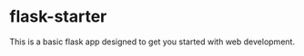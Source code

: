 flask-starter
=============

This is a basic flask app designed to get you started with web development.
